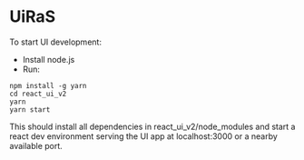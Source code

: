 # UiRaS
To start UI development:

* Install node.js
* Run:
```
npm install -g yarn
cd react_ui_v2
yarn
yarn start
```
This should install all dependencies in react_ui_v2/node_modules and start a react dev environment
serving the UI app at localhost:3000 or a nearby available port.
